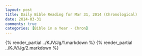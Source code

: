 ```yaml
---
layout: post
title: Daily Bible Reading for Mar 31, 2014 (Chronological)
date: 2014-03-31
comments: true
categories: [Bible in a Year - Chron]
---
```

{% render_partial ../KJV/Jg/1.markdown %}
{% render_partial ../KJV/Jg/2.markdown %}
